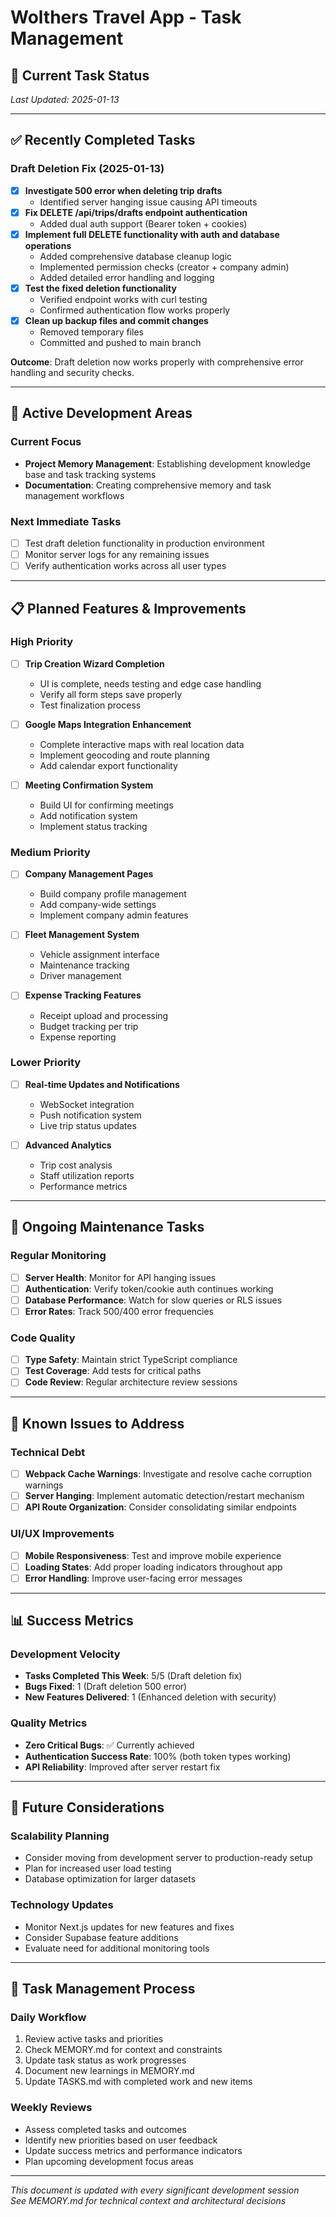 # Wolthers Travel App - Task Management

## 🎯 Current Task Status

*Last Updated: 2025-01-13*

---

## ✅ Recently Completed Tasks

### Draft Deletion Fix (2025-01-13)
- [x] **Investigate 500 error when deleting trip drafts**
  - Identified server hanging issue causing API timeouts
- [x] **Fix DELETE /api/trips/drafts endpoint authentication**  
  - Added dual auth support (Bearer token + cookies)
- [x] **Implement full DELETE functionality with auth and database operations**
  - Added comprehensive database cleanup logic
  - Implemented permission checks (creator + company admin)
  - Added detailed error handling and logging
- [x] **Test the fixed deletion functionality**
  - Verified endpoint works with curl testing
  - Confirmed authentication flow works properly
- [x] **Clean up backup files and commit changes**
  - Removed temporary files
  - Committed and pushed to main branch

**Outcome**: Draft deletion now works properly with comprehensive error handling and security checks.

---

## 🚧 Active Development Areas

### Current Focus
- **Project Memory Management**: Establishing development knowledge base and task tracking systems
- **Documentation**: Creating comprehensive memory and task management workflows

### Next Immediate Tasks
- [ ] Test draft deletion functionality in production environment
- [ ] Monitor server logs for any remaining issues
- [ ] Verify authentication works across all user types

---

## 📋 Planned Features & Improvements

### High Priority
- [ ] **Trip Creation Wizard Completion**
  - UI is complete, needs testing and edge case handling
  - Verify all form steps save properly
  - Test finalization process

- [ ] **Google Maps Integration Enhancement**  
  - Complete interactive maps with real location data
  - Implement geocoding and route planning
  - Add calendar export functionality

- [ ] **Meeting Confirmation System**
  - Build UI for confirming meetings
  - Add notification system
  - Implement status tracking

### Medium Priority  
- [ ] **Company Management Pages**
  - Build company profile management
  - Add company-wide settings
  - Implement company admin features

- [ ] **Fleet Management System**
  - Vehicle assignment interface
  - Maintenance tracking
  - Driver management

- [ ] **Expense Tracking Features**
  - Receipt upload and processing
  - Budget tracking per trip
  - Expense reporting

### Lower Priority
- [ ] **Real-time Updates and Notifications**
  - WebSocket integration
  - Push notification system
  - Live trip status updates

- [ ] **Advanced Analytics**
  - Trip cost analysis
  - Staff utilization reports
  - Performance metrics

---

## 🔄 Ongoing Maintenance Tasks

### Regular Monitoring
- [ ] **Server Health**: Monitor for API hanging issues
- [ ] **Authentication**: Verify token/cookie auth continues working
- [ ] **Database Performance**: Watch for slow queries or RLS issues
- [ ] **Error Rates**: Track 500/400 error frequencies

### Code Quality
- [ ] **Type Safety**: Maintain strict TypeScript compliance
- [ ] **Test Coverage**: Add tests for critical paths
- [ ] **Code Review**: Regular architecture review sessions

---

## 🐛 Known Issues to Address

### Technical Debt
- [ ] **Webpack Cache Warnings**: Investigate and resolve cache corruption warnings
- [ ] **Server Hanging**: Implement automatic detection/restart mechanism
- [ ] **API Route Organization**: Consider consolidating similar endpoints

### UI/UX Improvements
- [ ] **Mobile Responsiveness**: Test and improve mobile experience
- [ ] **Loading States**: Add proper loading indicators throughout app
- [ ] **Error Handling**: Improve user-facing error messages

---

## 📊 Success Metrics

### Development Velocity
- **Tasks Completed This Week**: 5/5 (Draft deletion fix)
- **Bugs Fixed**: 1 (Draft deletion 500 error)
- **New Features Delivered**: 1 (Enhanced deletion with security)

### Quality Metrics
- **Zero Critical Bugs**: ✅ Currently achieved
- **Authentication Success Rate**: 100% (both token types working)
- **API Reliability**: Improved after server restart fix

---

## 🔮 Future Considerations

### Scalability Planning
- Consider moving from development server to production-ready setup
- Plan for increased user load testing
- Database optimization for larger datasets

### Technology Updates
- Monitor Next.js updates for new features and fixes
- Consider Supabase feature additions
- Evaluate need for additional monitoring tools

---

## 📝 Task Management Process

### Daily Workflow
1. Review active tasks and priorities
2. Check MEMORY.md for context and constraints  
3. Update task status as work progresses
4. Document new learnings in MEMORY.md
5. Update TASKS.md with completed work and new items

### Weekly Reviews
- Assess completed tasks and outcomes
- Identify new priorities based on user feedback
- Update success metrics and performance indicators
- Plan upcoming development focus areas

---

*This document is updated with every significant development session*  
*See MEMORY.md for technical context and architectural decisions*